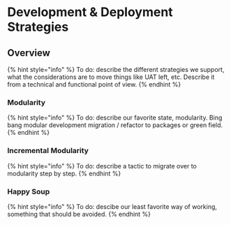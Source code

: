 # Development & Deployment Strategies

## Overview

{% hint style="info" %}
To do: describe the different strategies we support, what the considerations are to move things like UAT left, etc. Describe it from a technical and functional point of view.
{% endhint %}

### Modularity

{% hint style="info" %}
To do: describe our favorite state, modularity. Bing bang modular development migration / refactor to packages or green field.
{% endhint %}

### Incremental Modularity

{% hint style="info" %}
To do: describe a tactic to migrate over to modularity step by step.
{% endhint %}

### Happy Soup

{% hint style="info" %}
To do: descibe our least favorite way of working, something that should be avoided.
{% endhint %}
